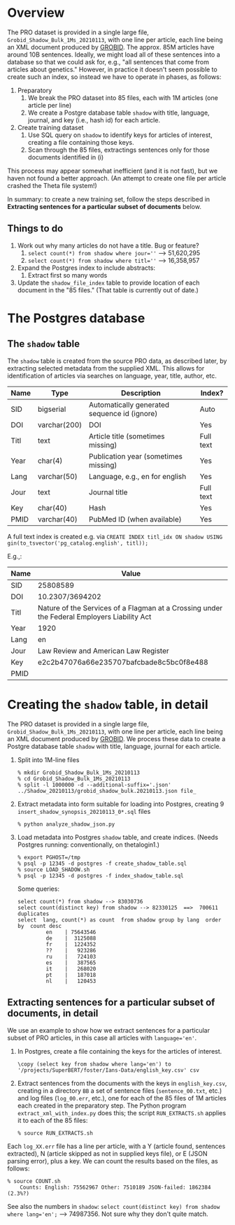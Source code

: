 # Overview

The PRO dataset is provided in a single large file, `Grobid_Shadow_Bulk_1Ms_20210113`, with one line per article, each line being an XML document produced by [GROBID](https://grobid.readthedocs.io/en/latest/). The approx. 85M articles have around 10B sentences. Ideally, we might load all of these sentences into a database so that we could ask for, e.g., "all sentences that come from articles about genetics." However, in practice it doesn't seem possible to create such an index, so instead we have to operate in phases, as follows:

1. Preparatory
    1. We break the PRO dataset into 85 files, each with 1M articles (one article per line)
    2. We create a Postgre database table `shadow` with title, language, journal, and key (i.e., hash id) for each article.
1. Create training dataset
    1. Use SQL query on `shadow` to identify keys for articles of interest, creating a file containing those keys.
    2. Scan through the 85 files, extractings sentences only for those documents identified in (i)

This process may appear somewhat inefficient (and it is not fast), but we haven not found a better approach. (An attempt to create one file per article crashed the Theta file system!)

In summary: to create a new training set, follow the steps described in **Extracting sentences for a particular subset of documents** below.

## Things to do

1. Work out why many articles do not have a title. Bug or feature?
    1. `select count(*) from shadow where jour=''` --> 51,620,295
    2. `select count(*) from shadow where titl=''` --> 16,358,957
1. Expand the Postgres index to include abstracts:
    1. Extract first so many words 
1. Update the `shadow_file_index` table to provide location of each document in the "85 files." (That table is currently out of date.)

# The Postgres database

## The `shadow` table

The `shadow` table is created from the source PRO data, as described later, by extracting selected metadata from the supplied XML. This allows for identification of articles via searches on language, year, title, author, etc.

| Name  | Type | Description | Index? | 
| ------------- | ------------- | ---- | ---- | 
| SID  | bigserial  | Automatically generated sequence id (ignore) | Auto | 
| DOI  | varchar(200)  | DOI | Yes | 
| Titl | text | Article title (sometimes missing) |Full text |
| Year |  char(4)   | Publication year (sometimes missing) | Yes |
| Lang |  varchar(50)  | Language, e.g., en for english | Yes |
| Jour |  text  | Journal title | Full text | 
| Key  |  char(40)  | Hash | Yes |
| PMID  | varchar(40)  | PubMed ID (when available)| Yes |

A full text index is created e.g. via `CREATE INDEX titl_idx ON shadow USING gin(to_tsvector('pg_catalog.english', titl));`

E.g.,:

| Name  | Value |
| ------------- | ------------- | 
| SID  | 25808589 |
| DOI  | 10.2307/3694202 |
| Titl | Nature of the Services of a Flagman at a Crossing under the Federal Employers Liability Act |
| Year |  1920|
| Lang |  en | 
| Jour |  Law Review and American Law Register | 
| Key  |  e2c2b47076a66e235707bafcbade8c5bc0f8e488|
| PMID  |                |



# Creating the `shadow` table, in detail

The PRO dataset is provided in a single large file, `Grobid_Shadow_Bulk_1Ms_20210113`, with one line per article, each line being an XML document produced by [GROBID](https://grobid.readthedocs.io/en/latest/). We process these data to create a Postgre database table `shadow` with title, language, journal for each article. 

1. Split into 1M-line files
    ```
    % mkdir Grobid_Shadow_Bulk_1Ms_20210113
    % cd Grobid_Shadow_Bulk_1Ms_20210113
    % split -l 1000000 -d --additional-suffix='.json' ../Shadow_20210113/grobid_shadow_bulk.20210113.json file_
    ```
1. Extract metadata into form suitable for loading into Postgres, creating 9 `insert_shadow_synopsis_20210113_0*.sql`  files
    ```
    % python analyze_shadow_json.py
    ```
1. Load metadata into Postgres `shadow` table, and create indices. (Needs Postgres running: conventionally, on thetalogin1.)
    ```
    % export PGHOST=/tmp
    % psql -p 12345 -d postgres -f create_shadow_table.sql
    % source LOAD_SHADOW.sh
    % psql -p 12345 -d postgres -f index_shadow_table.sql
    ```
    Some queries:
    ```
    select count(*) from shadow --> 83030736
    select count(distinct key) from shadow --> 82330125  ==>  700611 duplicates
    select  lang, count(*) as count  from shadow group by lang  order by  count desc
             en    | 75643546
             de    |  3125088
             fr    |  1224352
             ??    |   923286
             ru    |   724103
             es    |   387565
             it    |   268020
             pt    |   187018
             nl    |   120453
    ```
    
## Extracting sentences for a particular subset of documents, in detail
We use an example to show how we extract sentences for a particular subset of PRO articles, in this case all articles with `language='en'`.

1. In Postgres, create a file containing the keys for the articles of interest.
    ```
    \copy (select key from shadow where lang='en') to '/projects/SuperBERT/foster/Ians-Data/english_key.csv' csv
    ```
1. Extract sentences from the documents with the keys in `english_key.csv`, creating in a directory `BB` a set of sentence files (`sentence_00.txt`, etc.) and log files (`log_00.err`, etc.), one for each of the 85 files of 1M articles each created in the preparatory step. The Python program `extract_xml_with_index.py` does this; the script `RUN_EXTRACTS.sh` applies it to each of the 85 files:
    ```
    % source RUN_EXTRACTS.sh
    ```

Each `log_XX.err` file has a line per article, with a Y (article found, sentences extracted), N (article skipped as not in supplied keys file), or E (JSON parsing error), plus a key. We can count the results based on the files, as follows:

```
% source COUNT.sh
    Counts: English: 75562967 Other: 7510189 JSON-failed: 1862384 (2.3%?)
```
    
See also the numbers in `shadow`: `select count(distinct key) from shadow where lang='en';` --> 74987356. Not sure why they don't quite match.
